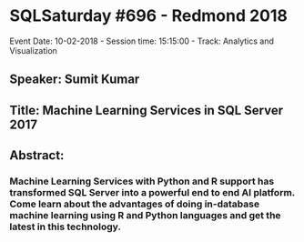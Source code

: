 # SQLSaturday #696 - Redmond 2018
Event Date: 10-02-2018 - Session time: 15:15:00 - Track: Analytics and Visualization
## Speaker: Sumit Kumar
## Title: Machine Learning Services in SQL Server 2017
## Abstract:
### Machine Learning Services with Python and R support has transformed SQL Server into a powerful end to end AI platform. Come learn about the advantages of doing in-database machine learning using R and Python languages and get the latest in this technology.
